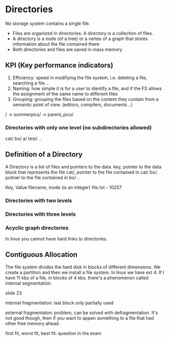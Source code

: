 # Directories

No storage system contains a single file.
- Files are organized in directories. A directory is a collection of files.
- A directory is a node (of a tree) or a vertex of a graph that stores information
about the file contained there
- Both directories and files are saved in mass memory

## KPI (Key performance indicators)

1. Efficiency: speed in modifying the file system, i.e. deleting a file, searching a file .. 
2. Naming: how simple it is for a user to identify a file, and if the FS allows the assignment of the same name to different files
3. Grouping: grouping the files based on the content they contain from a semantic point of view. (editors, compilers, documents ..)

/
-> summerpics/
-> parent_pics/


### Directories with only one level (no subdirectories allowed)
cat/
bo/
a/
test/ 
..

## Definition of a Directory
A Directory is a list of files and pointers to the data.
key, pointer to the data block that represents the file
cat/, pointer to the file contained in cat/
bo/, poitner to the file contained in bo/
..


Key, Value
filename, inode (is an integer)
file.txt - 10257

### Directories with two levels
### Directories with three levels


### Acyclic graph directories 



In linux you cannot have hard links to directories.


## Contiguous Allocation

The file system divides the hard disk in blocks
of different dimensions. We create a partition
and then we install a file system. In linux we
have ext 4.
If I have 11 kbs of a file, in blocks of 4 kbs,
there's a phenomenon called internal segmentation.

slide 23

internal fragmentation: last block only partially used

external fragmentaton: problem, can be solved
with defragmentation. It's not good though, then
if you want to appen something to a file that had
other free memory ahead.  

first fit, worst fit, best fit: question in the exam


